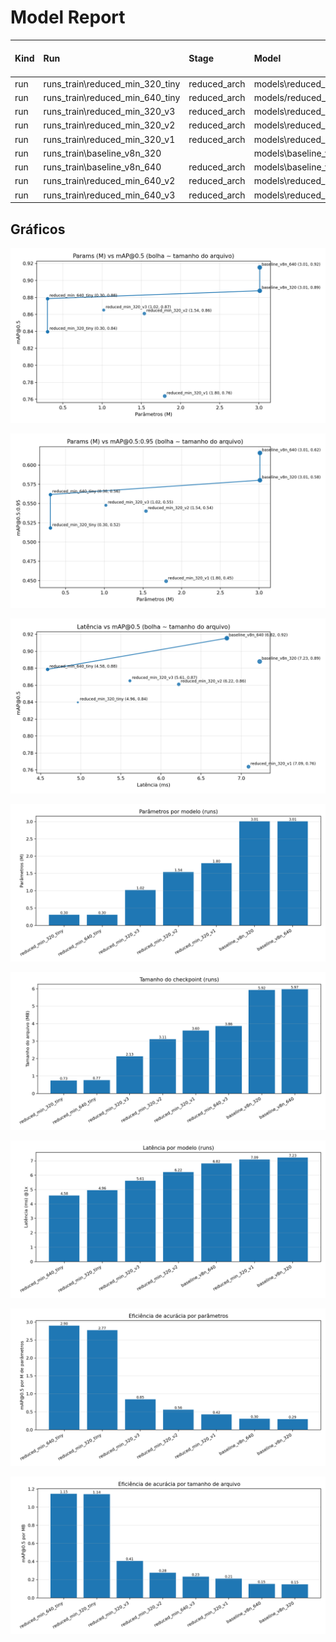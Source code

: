 # Model Report

| Kind   | Run                             | Stage        | Model                            |   ImgSize |   Epochs |   Batch | File                                            |   Size (MB) |   mAP@0.5 |   mAP@0.5:0.95 |   Train Time (min) | Params (M)   | FLOPs (G)   | Latency (ms)   |
|:-------|:--------------------------------|:-------------|:---------------------------------|----------:|---------:|--------:|:------------------------------------------------|------------:|----------:|---------------:|-------------------:|:-------------|:------------|:---------------|
| run    | runs_train\reduced_min_320_tiny | reduced_arch | models\reduced_min_320_tiny.yaml |       320 |      200 |      32 | runs_train\reduced_min_320_tiny\weights\best.pt |       0.735 |    0.8397 |         0.5183 |              190.3 | 0.3029       | 0.2154      | 4.9640         |
| run    | runs_train\reduced_min_640_tiny | reduced_arch | models/reduced_min_640_tiny.yaml |       640 |      150 |      16 | runs_train\reduced_min_640_tiny\weights\best.pt |       0.766 |    0.8787 |         0.5617 |                0   | 0.3029       | 0.2154      | 4.5850         |
| run    | runs_train\reduced_min_320_v3   | reduced_arch | models\reduced_min_320_v3.yaml   |       320 |      150 |      32 | runs_train\reduced_min_320_v3\weights\best.pt   |       2.126 |    0.8651 |         0.5477 |              214.6 | 1.0207       | 0.4562      | 5.6130         |
| run    | runs_train\reduced_min_320_v2   | reduced_arch | models\reduced_min_320_v2.yaml   |       320 |      100 |      32 | runs_train\reduced_min_320_v2\weights\best.pt   |       3.109 |    0.861  |         0.5402 |              928.7 | 1.5387       | 0.5748      | 6.2210         |
| run    | runs_train\reduced_min_320_v1   | reduced_arch | models\reduced_min_320_v1.yaml   |       320 |       10 |      16 | runs_train\reduced_min_320_v1\weights\best.pt   |       3.603 |    0.7638 |         0.4493 |              997.9 | 1.7992       | 0.6469      | 7.0910         |
| run    | runs_train\baseline_v8n_320     |              | models\baseline_v8n_320.yaml     |       320 |       60 |      16 | runs_train\baseline_v8n_320\weights\best.pt     |       5.923 |    0.8879 |         0.5803 |             1128.2 | 3.0110       | 1.0243      | 7.2300         |
| run    | runs_train\baseline_v8n_640     | reduced_arch | models\baseline_v8n_640.yaml     |       640 |      150 |      16 | runs_train\baseline_v8n_640\weights\best.pt     |       5.971 |    0.9154 |         0.6157 |                0   | 3.0110       | 1.0243      | 6.8210         |
| run    | runs_train\reduced_min_640_v2   | reduced_arch | models\reduced_min_640_v2.yaml   |       640 |      150 |      16 |       3.154 |    0.9078 |         0.6026 |              340.8 | 1.5387       | 0.5748      | 10.3850        |
| run    | runs_train\reduced_min_640_v3 | reduced_arch | models\reduced_min_640_v3.yaml |       640 |      150 |      16 |       2.164 |    0.9003 |         0.5943 |              353.5 |       1.0207 |      0.4562 |         11.355 |

## Gráficos

![scatter_params_vs_map50](reports/scatter_params_vs_map50.png)

![scatter_params_vs_map5095](reports/scatter_params_vs_map5095.png)

![scatter_latency_vs_map50](reports/scatter_latency_vs_map50.png)

![bar_params](reports/bar_params.png)

![bar_size](reports/bar_size.png)

![bar_latency](reports/bar_latency.png)

![bar_eff_map50_per_param](reports/bar_eff_map50_per_param.png)

![bar_eff_map50_per_mb](reports/bar_eff_map50_per_mb.png)


